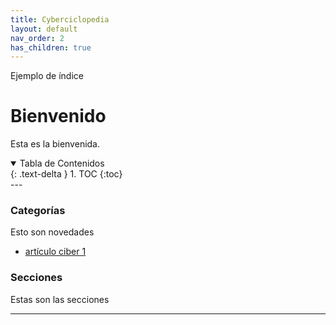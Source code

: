 ```yaml
---
title: Cyberciclopedia
layout: default
nav_order: 2
has_children: true
---
```


Ejemplo de índice

# Bienvenido

Esta es la bienvenida.

<details open markdown="block">
  <summary>Tabla de Contenidos</summary>
  {: .text-delta }
1. TOC
{:toc}
</details>
---

### Categorías

Esto son novedades

- [artículo ciber 1](/ciber/publicaciones/articulo-ciber-1/)


### Secciones

Estas son las secciones

---


